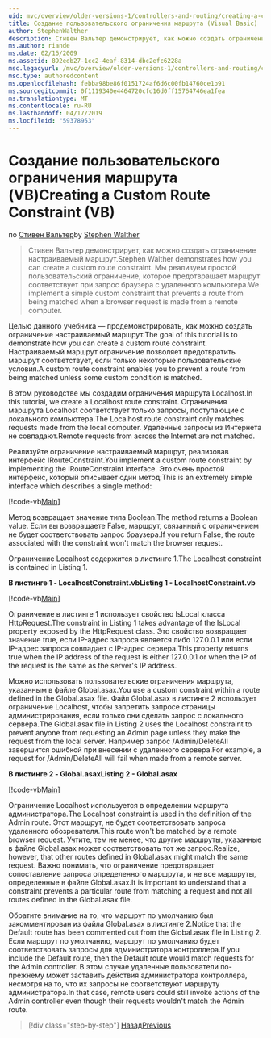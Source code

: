```yaml
---
uid: mvc/overview/older-versions-1/controllers-and-routing/creating-a-custom-route-constraint-vb
title: Создание пользовательского ограничения маршрута (Visual Basic) | Документация Майкрософт
author: StephenWalther
description: Стивен Вальтер демонстрирует, как можно создать ограничение настраиваемый маршрут. Мы реализуем простой пользовательский ограничение, которое запрещает маршрут соответствует w...
ms.author: riande
ms.date: 02/16/2009
ms.assetid: 892edb27-1cc2-4eaf-8314-dbc2efc6228a
msc.legacyurl: /mvc/overview/older-versions-1/controllers-and-routing/creating-a-custom-route-constraint-vb
msc.type: authoredcontent
ms.openlocfilehash: febba98be86f0151724af6d6c00fb14760ce1b91
ms.sourcegitcommit: 0f1119340e4464720cfd16d0ff15764746ea1fea
ms.translationtype: MT
ms.contentlocale: ru-RU
ms.lasthandoff: 04/17/2019
ms.locfileid: "59378953"
---
```

# <a name="creating-a-custom-route-constraint-vb"></a><span data-ttu-id="94e3a-104">Создание пользовательского ограничения маршрута (VB)</span><span class="sxs-lookup"><span data-stu-id="94e3a-104">Creating a Custom Route Constraint (VB)</span></span>

<span data-ttu-id="94e3a-105">по [Стивен Вальтер](https://github.com/StephenWalther)</span><span class="sxs-lookup"><span data-stu-id="94e3a-105">by [Stephen Walther](https://github.com/StephenWalther)</span></span>

> <span data-ttu-id="94e3a-106">Стивен Вальтер демонстрирует, как можно создать ограничение настраиваемый маршрут.</span><span class="sxs-lookup"><span data-stu-id="94e3a-106">Stephen Walther demonstrates how you can create a custom route constraint.</span></span> <span data-ttu-id="94e3a-107">Мы реализуем простой пользовательский ограничение, которое предотвращает маршрут соответствует при запрос браузера с удаленного компьютера.</span><span class="sxs-lookup"><span data-stu-id="94e3a-107">We implement a simple custom constraint that prevents a route from being matched when a browser request is made from a remote computer.</span></span>


<span data-ttu-id="94e3a-108">Целью данного учебника — продемонстрировать, как можно создать ограничение настраиваемый маршрут.</span><span class="sxs-lookup"><span data-stu-id="94e3a-108">The goal of this tutorial is to demonstrate how you can create a custom route constraint.</span></span> <span data-ttu-id="94e3a-109">Настраиваемый маршрут ограничение позволяет предотвратить маршрут соответствует, если только некоторые пользовательские условия.</span><span class="sxs-lookup"><span data-stu-id="94e3a-109">A custom route constraint enables you to prevent a route from being matched unless some custom condition is matched.</span></span>

<span data-ttu-id="94e3a-110">В этом руководстве мы создадим ограничения маршрута Localhost.</span><span class="sxs-lookup"><span data-stu-id="94e3a-110">In this tutorial, we create a Localhost route constraint.</span></span> <span data-ttu-id="94e3a-111">Ограничения маршрута Localhost соответствует только запросы, поступающие с локального компьютера.</span><span class="sxs-lookup"><span data-stu-id="94e3a-111">The Localhost route constraint only matches requests made from the local computer.</span></span> <span data-ttu-id="94e3a-112">Удаленные запросы из Интернета не совпадают.</span><span class="sxs-lookup"><span data-stu-id="94e3a-112">Remote requests from across the Internet are not matched.</span></span>

<span data-ttu-id="94e3a-113">Реализуйте ограничение настраиваемый маршрут, реализовав интерфейс IRouteConstraint.</span><span class="sxs-lookup"><span data-stu-id="94e3a-113">You implement a custom route constraint by implementing the IRouteConstraint interface.</span></span> <span data-ttu-id="94e3a-114">Это очень простой интерфейс, который описывает один метод:</span><span class="sxs-lookup"><span data-stu-id="94e3a-114">This is an extremely simple interface which describes a single method:</span></span>

[!code-vb[Main](creating-a-custom-route-constraint-vb/samples/sample1.vb)]

<span data-ttu-id="94e3a-115">Метод возвращает значение типа Boolean.</span><span class="sxs-lookup"><span data-stu-id="94e3a-115">The method returns a Boolean value.</span></span> <span data-ttu-id="94e3a-116">Если вы возвращаете False, маршрут, связанный с ограничением не будет соответствовать запрос браузера.</span><span class="sxs-lookup"><span data-stu-id="94e3a-116">If you return False, the route associated with the constraint won't match the browser request.</span></span>

<span data-ttu-id="94e3a-117">Ограничение Localhost содержится в листинге 1.</span><span class="sxs-lookup"><span data-stu-id="94e3a-117">The Localhost constraint is contained in Listing 1.</span></span>

<span data-ttu-id="94e3a-118">**В листинге 1 - LocalhostConstraint.vb**</span><span class="sxs-lookup"><span data-stu-id="94e3a-118">**Listing 1 - LocalhostConstraint.vb**</span></span>

[!code-vb[Main](creating-a-custom-route-constraint-vb/samples/sample2.vb)]

<span data-ttu-id="94e3a-119">Ограничение в листинге 1 использует свойство IsLocal класса HttpRequest.</span><span class="sxs-lookup"><span data-stu-id="94e3a-119">The constraint in Listing 1 takes advantage of the IsLocal property exposed by the HttpRequest class.</span></span> <span data-ttu-id="94e3a-120">Это свойство возвращает значение true, если IP-адрес запроса является либо 127.0.0.1 или если IP-адрес запроса совпадает с IP-адрес сервера.</span><span class="sxs-lookup"><span data-stu-id="94e3a-120">This property returns true when the IP address of the request is either 127.0.0.1 or when the IP of the request is the same as the server's IP address.</span></span>

<span data-ttu-id="94e3a-121">Можно использовать пользовательские ограничения маршрута, указанным в файле Global.asax.</span><span class="sxs-lookup"><span data-stu-id="94e3a-121">You use a custom constraint within a route defined in the Global.asax file.</span></span> <span data-ttu-id="94e3a-122">Файл Global.asax в листинге 2 использует ограничение Localhost, чтобы запретить запросе страницы администрирования, если только они сделать запрос с локального сервера.</span><span class="sxs-lookup"><span data-stu-id="94e3a-122">The Global.asax file in Listing 2 uses the Localhost constraint to prevent anyone from requesting an Admin page unless they make the request from the local server.</span></span> <span data-ttu-id="94e3a-123">Например запрос /Admin/DeleteAll завершится ошибкой при внесении с удаленного сервера.</span><span class="sxs-lookup"><span data-stu-id="94e3a-123">For example, a request for /Admin/DeleteAll will fail when made from a remote server.</span></span>

<span data-ttu-id="94e3a-124">**В листинге 2 - Global.asax**</span><span class="sxs-lookup"><span data-stu-id="94e3a-124">**Listing 2 - Global.asax**</span></span>

[!code-vb[Main](creating-a-custom-route-constraint-vb/samples/sample3.vb)]

<span data-ttu-id="94e3a-125">Ограничение Localhost используется в определении маршрута администратора.</span><span class="sxs-lookup"><span data-stu-id="94e3a-125">The Localhost constraint is used in the definition of the Admin route.</span></span> <span data-ttu-id="94e3a-126">Этот маршрут, не будет соответствовать запроса удаленного обозревателя.</span><span class="sxs-lookup"><span data-stu-id="94e3a-126">This route won't be matched by a remote browser request.</span></span> <span data-ttu-id="94e3a-127">Учтите, тем не менее, что другие маршруты, указанные в файле Global.asax может соответствовать тот же запрос.</span><span class="sxs-lookup"><span data-stu-id="94e3a-127">Realize, however, that other routes defined in Global.asax might match the same request.</span></span> <span data-ttu-id="94e3a-128">Важно понимать, что ограничение предотвращает сопоставление запроса определенного маршрута, и не все маршруты, определенные в файле Global.asax.</span><span class="sxs-lookup"><span data-stu-id="94e3a-128">It is important to understand that a constraint prevents a particular route from matching a request and not all routes defined in the Global.asax file.</span></span>

<span data-ttu-id="94e3a-129">Обратите внимание на то, что маршрут по умолчанию был закомментирован из файла Global.asax в листинге 2.</span><span class="sxs-lookup"><span data-stu-id="94e3a-129">Notice that the Default route has been commented out from the Global.asax file in Listing 2.</span></span> <span data-ttu-id="94e3a-130">Если маршрут по умолчанию, маршрут по умолчанию будет соответствовать запросы для администратора контроллера.</span><span class="sxs-lookup"><span data-stu-id="94e3a-130">If you include the Default route, then the Default route would match requests for the Admin controller.</span></span> <span data-ttu-id="94e3a-131">В этом случае удаленные пользователи по-прежнему может заставить действия администратора контроллера, несмотря на то, что их запросы не соответствуют маршруту администратора.</span><span class="sxs-lookup"><span data-stu-id="94e3a-131">In that case, remote users could still invoke actions of the Admin controller even though their requests wouldn't match the Admin route.</span></span>

> [!div class="step-by-step"]
> [<span data-ttu-id="94e3a-132">Назад</span><span class="sxs-lookup"><span data-stu-id="94e3a-132">Previous</span></span>](creating-a-route-constraint-vb.md)
